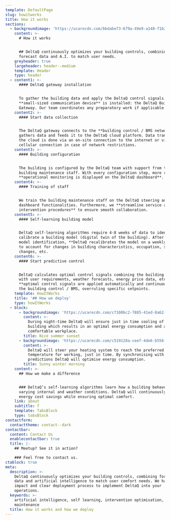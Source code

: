 ```yaml
---
template: DefaultPage
slug: howitworks
title: How it works
sections:
  - backgroundimage: 'https://ucarecdn.com/bbdabe73-679a-49e9-a148-f1b294d562e6/'
    content: >-
      # How it works


      ## DeltaQ continuously optimizes your building controls, combining
      forecast data and A.I. to match user needs.
    greyheader: true
    largeheader: header--medium
    template: Header
    type: header
  - content1: >-
      #### DeltaQ gateway installation


      To gather the building data and apply the DeltaQ control signals, a
      **small-sized communication device** is installed: the DeltaQ Building
      Gateway. Our team coordinates any preparatory work if applicable.
    content2: >-
      #### Start data collection


      The DeltaQ gateway connects to the **building control / BMS network,**
      gathers data and feeds it to the DeltaQ cloud platform. Data transfer to
      the cloud is done via an on-site connection to the internet or via
      cellular connection in case of network restrictions.
    content3: >-
      #### Building configuration


      The building is configured by the DeltaQ team with support from the
      building maintenance staff. With every configuration step, more real-time
      **operational monitoring is displayed on the DeltaQ dashboard**.
    content4: >-
      #### Training of staff


      We train the building maintenance staff on the DeltaQ steering and
      dashboard functionalities. Furthermore, we **streamline service and
      intervention procedures** to ensure smooth collaboration.
    content5: >-
      #### Self-learning building model


      DeltaQ self-learning algorithms require 4-8 weeks of data to identify and
      calibrate a building model (digital twin of the building). After initial
      model identification, **DeltaQ recalibrates the model on a weekly basis**
      to account for changes in building characteristics, occupation, seasonal
      changes, etc.
    content6: >-
      #### Start predictive control


      DeltaQ calculates optimal control signals combining the building model
      with user requirements, weather forecasts, energy price data, etc. The
      **optimal control signals are applied automatically and continuously** to
      the building control / BMS, overruling specific setpoints.
    template: HowItWorks
    title: '## How we deploy'
    type: howItWorks
  - block:
      - backgroundimage: 'https://ucarecdn.com/cf100bc2-7885-41ed-8a62-f49b52ea231d/'
        content: >-
          During night-time DeltaQ will ensure just in time cooling of your
          building which results in an optimal energy consumption and a
          comfortable workplace.
        title: Nice summer sunset
      - backgroundimage: 'https://ucarecdn.com/c519128a-ceef-4de6-b556-c237f5fcc3d1/'
        content: >-
          DeltaQ will steer your heating system to reach the preferred
          temperature for working, just in time. By synchronising with weather
          predictions DeltaQ will optimise energy consumption.
        title: Sunny winter morning
    content: >-
      ## How we make a difference


      ### DeltaQ’s self-learning algorithms learn how a building behaves under
      varying internal and weather conditions. DeltaQ will continuously maximize
      energy cost savings while ensuring optimal comfort.
    link: about
    subtitle: f
    template: TabsBlock
    type: tabsBlock
contactform:
  contacttheme: contact--dark
contactbar:
  content: Contact Us
  enablecontactbar: true
  title: |-
    ## Meetup? See it in action?

    ### Feel free to contact us.
ctablock: true
meta:
  description: >-
    DeltaQ continuously optimizes your building controls, combining forecast
    data and artificial intelligence to match user comfort needs. We have a low
    impact and clear deployment process to implement DeltaQ into your
    operations.
  keywords: >-
    artificial intelligence, self learning, intervention optimisation, building
    maintenance
  title: How it works and how we deploy
---
```


